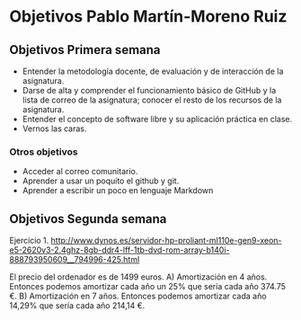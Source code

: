 # Objetivos Pablo Martín-Moreno Ruiz

## Objetivos Primera semana

* Entender la metodología docente, de evaluación y de interacción de la asignatura.
* Darse de alta y comprender el funcionamiento básico de GitHub y la lista de correo de la asignatura; conocer el resto de los recursos de la asignatura.
* Entender el concepto de software libre y su aplicación práctica en clase.
* Vernos las caras.

### Otros objetivos
* Acceder al correo comunitario.
* Aprender a usar un poquito el github y git.
* Aprender a escribir un poco en lenguaje Markdown


## Objetivos Segunda semana

Ejercicio 1. http://www.dynos.es/servidor-hp-proliant-ml110e-gen9-xeon-e5-2620v3-2.4ghz-8gb-ddr4-lff-1tb-dvd-rom-array-b140i-888793950609__794996-425.html

El precio del ordenador es de 1499 euros.
 A) Amortización en 4 años.
  Entonces podemos amortizar cada año un 25%  que sería cada año 374.75 €.
 B) Amortización en 7 años.
  Entonces podemos amortizar cada año 14,29% que sería cada año 214,14 €.
